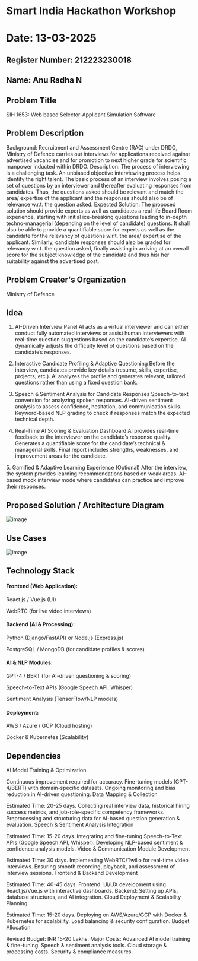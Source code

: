 # Smart India Hackathon Workshop
# Date: 13-03-2025
## Register Number: 212223230018
## Name: Anu Radha N
## Problem Title
SIH 1653: Web based Selector-Applicant Simulation Software
## Problem Description
Background: Recruitment and Assessment Centre (RAC) under DRDO, Ministry of Defence carries out interviews for applications received against advertised vacancies and for promotion to next higher grade for scientific manpower inducted within DRDO. Description: The process of interviewing is a challenging task. An unbiased objective interviewing process helps identify the right talent. The basic process of an interview involves posing a set of questions by an interviewer and thereafter evaluating responses from candidates. Thus, the questions asked should be relevant and match the area/ expertise of the applicant and the responses should also be of relevance w.r.t. the question asked. Expected Solution: The proposed solution should provide experts as well as candidates a real life Board Room experience, starting with initial ice-breaking questions leading to in-depth techno-managerial (depending on the level of candidate) questions. It shall also be able to provide a quantifiable score for experts as well as the candidate for the relevancy of questions w.r.t. the area/ expertise of the applicant. Similarly, candidate responses should also be graded for relevancy w.r.t. the question asked, finally assisting in arriving at an overall score for the subject knowledge of the candidate and thus his/ her suitability against the advertised post.

## Problem Creater's Organization
Ministry of Defence

## Idea
1. AI-Driven Interview Panel
AI acts as a virtual interviewer and can either conduct fully automated interviews or assist human interviewers with real-time question suggestions based on the candidate’s expertise.
AI dynamically adjusts the difficulty level of questions based on the candidate’s responses.

  2. Interactive Candidate Profiling & Adaptive Questioning
Before the interview, candidates provide key details (resume, skills, expertise, projects, etc.).
AI analyzes the profile and generates relevant, tailored questions rather than using a fixed question bank.

  3. Speech & Sentiment Analysis for Candidate Responses
Speech-to-text conversion for analyzing spoken responses.
AI-driven sentiment analysis to assess confidence, hesitation, and communication skills.
Keyword-based NLP grading to check if responses match the expected technical depth.

  4. Real-Time AI Scoring & Evaluation Dashboard
AI provides real-time feedback to the interviewer on the candidate’s response quality.
Generates a quantifiable score for the candidate’s technical & managerial skills.
Final report includes strengths, weaknesses, and improvement areas for the candidate.


  5️. Gamified & Adaptive Learning Experience (Optional)
After the interview, the system provides learning recommendations based on weak areas.
AI-based mock interview mode where candidates can practice and improve their responses.



## Proposed Solution / Architecture Diagram

![image](https://github.com/user-attachments/assets/4745888a-af07-438e-9d88-badb96744360)



## Use Cases
![image](https://github.com/user-attachments/assets/10ad6ce4-76ec-474a-b9e4-9431e2984352)


## Technology Stack

#### Frontend (Web Application):

React.js / Vue.js (UI)

WebRTC (for live video interviews)

#### Backend (AI & Processing):

Python (Django/FastAPI) or Node.js (Express.js)

PostgreSQL / MongoDB (for candidate profiles & scores)

#### AI & NLP Modules:

GPT-4 / BERT (for AI-driven questioning & scoring)

Speech-to-Text APIs (Google Speech API, Whisper)

Sentiment Analysis (TensorFlow/NLP models)

#### Deployment:

AWS / Azure / GCP (Cloud hosting)

Docker & Kubernetes (Scalability)

## Dependencies

AI Model Training & Optimization

Continuous improvement required for accuracy.
Fine-tuning models (GPT-4/BERT) with domain-specific datasets.
Ongoing monitoring and bias reduction in AI-driven questioning.
Data Mapping & Collection

Estimated Time: 20-25 days.
Collecting real interview data, historical hiring success metrics, and job-role-specific competency frameworks.
Preprocessing and structuring data for AI-based question generation & evaluation.
Speech & Sentiment Analysis Integration

Estimated Time: 15-20 days.
Integrating and fine-tuning Speech-to-Text APIs (Google Speech API, Whisper).
Developing NLP-based sentiment & confidence analysis models.
Video & Communication Module Development

Estimated Time: 30 days.
Implementing WebRTC/Twilio for real-time video interviews.
Ensuring smooth recording, playback, and assessment of interview sessions.
Frontend & Backend Development

Estimated Time: 40-45 days.
Frontend: UI/UX development using React.js/Vue.js with interactive dashboards.
Backend: Setting up APIs, database structures, and AI integration.
Cloud Deployment & Scalability Planning

Estimated Time: 15-20 days.
Deploying on AWS/Azure/GCP with Docker & Kubernetes for scalability.
Load balancing & security configuration.
Budget Allocation

Revised Budget: INR 15-20 Lakhs.
Major Costs:
Advanced AI model training & fine-tuning.
Speech & sentiment analysis tools.
Cloud storage & processing costs.
Security & compliance measures.


